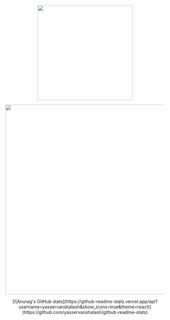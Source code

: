 <a href="https://yasservanshalash.github.io">
<p align="center">
<img src="https://i.ibb.co/b1QqR6W/laptop-wave.png" width="300"/>
</p>
<p align="center">
<img src="https://i.ibb.co/4gjrj8M/Screenshot-2023-02-16-at-00-34-54.png" width="600"/>
</p>

</a>

<p align="center">
[![Anurag's GitHub stats](https://github-readme-stats.vercel.app/api?username=yasservanshalash&show_icons=true&theme=react)](https://github.com/yasservanshalash/github-readme-stats)
</p>
